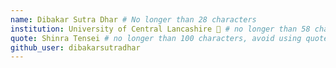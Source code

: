 ```yaml
---
name: Dibakar Sutra Dhar # No longer than 28 characters
institution: University of Central Lancashire 🚩 # no longer than 58 characters
quote: Shinra Tensei # no longer than 100 characters, avoid using quotes(") to guarantee the format remains the same.
github_user: dibakarsutradhar
---
```

